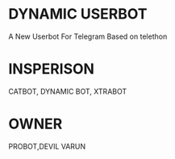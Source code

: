 # DYNAMIC USERBOT 

A New Userbot For Telegram Based on telethon 

# INSPERISON 

CATBOT, DYNAMIC BOT, XTRABOT

# OWNER

PROBOT,DEVIL VARUN

